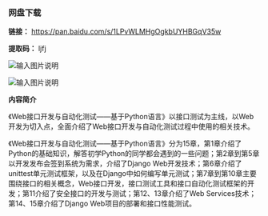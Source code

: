 ### 网盘下载

**链接：** https://pan.baidu.com/s/1LPvWLMHgOgkbUYHBGqV35w 

**提取码：** ljfj

![输入图片说明](https://images.gitee.com/uploads/images/2020/0826/101625_8ce63500_7785827.jpeg "图怪兽_6019894cc394ad904689234b6cf6b4c7_99096.jpg")

![输入图片说明](https://images.gitee.com/uploads/images/2020/0709/195618_6208b70f_7785827.png "屏幕截图.png")

 **内容简介** 

《Web接口开发与自动化测试——基于Python语言》以接口测试为主线，以Web开发为切入点，全面介绍了Web接口开发与自动化测试过程中使用的相关技术。

《Web接口开发与自动化测试——基于Python语言》分为15章，第1章介绍了Python的基础知识，解答初学Python的同学都会遇到的一些问题；第2章到第5章以开发发布会签到系统为需求，介绍了Django Web开发技术；第6章介绍了unittest单元测试框架，以及在Django中如何编写单元测试；第7章到第10章主要围绕接口的相关概念，Web接口开发，接口测试工具和接口自动化测试框架的开发；第11介绍了安全接口的开发与测试；第12、13章介绍了Web Services技术；第14、15章介绍了Django Web项目的部署和接口性能测试。